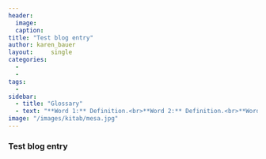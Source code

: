 ```yaml
---
header:
  image: 
  caption: 
title: "Test blog entry"			
author: karen_bauer		
layout:		single
categories:
  - 
  - 
tags:
  - 
sidebar:
  - title: "Glossary"
  - text: "**Word 1:** Definition.<br>**Word 2:** Definition.<br>**Word 3:** Definition"
image: "/images/kitab/mesa.jpg" 
---
```


### Test blog entry